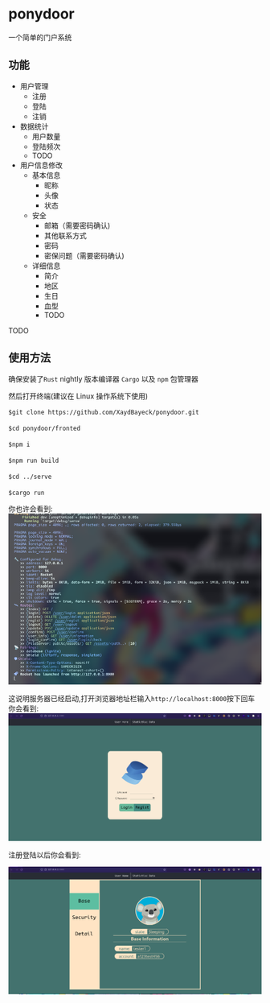 # ponydoor
一个简单的门户系统

## 功能

- 用户管理
  - 注册
  - 登陆
  - 注销
- 数据统计
  - 用户数量
  - 登陆频次
  - TODO
- 用户信息修改
  - 基本信息
    - 昵称
    - 头像
    - 状态
  - 安全
    - 邮箱（需要密码确认)
    - 其他联系方式
    - 密码
    - 密保问题（需要密码确认)
  - 详细信息
    - 简介
    - 地区
    - 生日
    - 血型
    - TODO

TODO

## 使用方法
确保安装了`Rust` nightly 版本编译器 `Cargo` 以及 `npm` 包管理器

然后打开终端(建议在 Linux 操作系统下使用)
```
$git clone https://github.com/XaydBayeck/ponydoor.git

$cd ponydoor/fronted

$npm i

$npm run build

$cd ../serve

$cargo run
```

你也许会看到:
![2022-05-02-01-23-05.png](./2022-05-02_01-23-05.png "desktop")

这说明服务器已经启动,打开浏览器地址栏输入`http://localhost:8000`按下回车
你会看到:
![login](./login.png "login")

注册登陆以后你会看到:

![after](./after.png "after")
